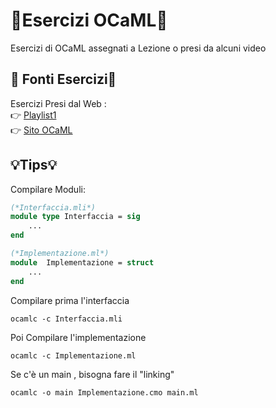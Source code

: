 # 🐫Esercizi OCaML🐫
Esercizi di OCaML assegnati a Lezione o presi da alcuni video

## 🐫 Fonti Esercizi🐫
Esercizi Presi dal Web : <br>
 👉 [Playlist1](https://www.youtube.com/playlist?list=PLWCdSeDHytbJyzzbzAkGCTPMEMhmTjton) <br>
 👉 [Sito OCaML](https://ocaml.org/problems) <br>


## 💡Tips💡
Compilare Moduli:
```ocaml
(*Interfaccia.mli*)
module type Interfaccia = sig
    ...
end

(*Implementazione.ml*)
module  Implementazione = struct
    ...
end
```
Compilare prima l'interfaccia
```
ocamlc -c Interfaccia.mli
```

Poi Compilare l'implementazione
```
ocamlc -c Implementazione.ml
```

Se c'è un main , bisogna fare il "linking"
```
ocamlc -o main Implementazione.cmo main.ml
```

